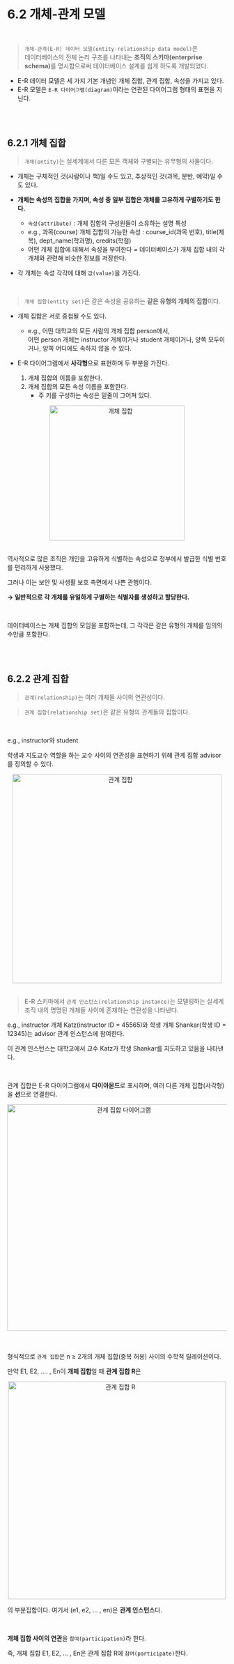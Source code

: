 # 6.2 개체-관계 모델

<br/>

> `개체-관계(E-R) 데이터 모델(entity-relationship data model)`은  
> 데이터베이스의 전체 논리 구조를 나타내는 <b>조직의 스키마(enterprise schema)</b>를 명시함으로써 데이터베이스 설계를 쉽게 하도록 개발되었다.

- E-R 데이터 모델은 세 가지 기본 개념인 개체 집합, 관계 집합, 속성을 가지고 있다.
- E-R 모델은 `E-R 다이어그램(diagram)`이라는 연관된 다이어그램 형태의 표현을 지닌다.

<br/>
<br/>

## 6.2.1 개체 집합

> `개체(entity)`는 실세계에서 다른 모든 객체와 구별되는 유무형의 사물이다.

- 개체는 구체적인 것(사람이나 책)일 수도 있고, 추상적인 것(과목, 분반, 예약)일 수도 있다.


- **개체는 속성의 집합을 가지며, 속성 중 일부 집합은 개체를 고유하게 구별하기도 한다.**
    - `속성(attribute)` : 개체 집합의 구성원들이 소유하는 설명 특성
    - e.g., 과목(course) 개체 집합의 가능한 속성 : course_id(과목 번호), title(제목), dept_name(학과명), credits(학점)
    - 어떤 개체 집합에 대해서 속성을 부여한다 = 데이터베이스가 개체 집합 내의 각 개체와 관련해 비슷한 정보를 저장한다.


- 각 개체는 속성 각각에 대해 `값(value)`을 가진다.

<br/>

> `개체 집합(entity set)`은 같은 속성을 공유하는 **같은 유형의 개체의 집합**이다.

- 개체 집합은 서로 중첩될 수도 있다.
    - e.g., 어떤 대학교의 모든 사람의 개체 집합 person에서,  
      어떤 person 개체는 instructor 개체이거나 student 개체이거나, 양쪽 모두이거나, 양쪽 어디에도 속하지 않을 수 있다.


- E-R 다이어그램에서 **사각형**으로 표현하며 두 부분을 가진다.
    1. 개체 집합의 이름을 포함한다.
    2. 개체 집합의 모든 속성 이름을 포함한다.
        - 주 키를 구성하는 속성은 밑줄이 그어져 있다.

<p align="center"><img width="310" alt="개체 집합" src="https://user-images.githubusercontent.com/86337233/224695758-a10b12c3-ddbf-4a3b-9a30-0920f979a3d3.png">

<br/>
<br/>

역사적으로 많은 조직은 개인을 고유하게 식별하는 속성으로 정부에서 발급한 식별 번호를 편리하게 사용했다.

그러나 이는 보안 및 사생활 보호 측면에서 나쁜 관행이다.

**→ 일반적으로 각 개체를 유일하게 구별하는 식별자를 생성하고 할당한다.**

<br/>

데이터베이스는 개체 집합의 모임을 포함하는데, 그 각각은 같은 유형의 개체를 임의의 수만큼 포함한다.

<br/>
<br/>

## 6.2.2 관계 집합

> `관계(relationship)`는 여러 개체들 사이의 연관성이다.

> `관계 집합(relationship set)`은 같은 유형의 관계들의 집합이다.

<br/>

e.g., instructor와 student

학생과 지도교수 역할을 하는 교수 사이의 연관성을 표현하기 위해 관계 집합 advisor를 정의할 수 있다.

<p align="center"><img width="480" alt="관계 집합" src="https://user-images.githubusercontent.com/86337233/224695751-8fe5444e-28a4-4c16-bba4-8727046931bf.png">

<br/>
<br/>

> E-R 스키마에서 `관계 인스턴스(relationship instance)`는 모델링하는 실세계 조직 내의 명명된 개체들 사이에 존재하는 연관성을 나타낸다.

e.g., instructor 개체 Katz(instructor ID = 45565)와 학생 개체 Shankar(학생 ID = 12345)는 advisor 관계 인스턴스에 참여한다.

이 관계 인스턴스는 대학교에서 교수 Katz가 학생 Shankar를 지도하고 있음을 나타낸다.

<br/>

관계 집합은 E-R 다이어그램에서 **다이아몬드**로 표시하며, 여러 다른 개체 집합(사각형)을 **선**으로 연결한다.

<p align="center"><img width="520" alt="관계 집합 다이어그램" src="https://user-images.githubusercontent.com/86337233/224695761-780f2291-981f-4d38-8095-993251b1d9e1.png">

<br/>
<br/>
<br/>

형식적으로 `관계 집합`은 n ≥ 2개의 개체 집합(중복 허용) 사이의 수학적 릴레이션이다.

만약 E1, E2, …. , En이 **개체 집합**일 때 **관계 집합 R**은

<p align="center"><img width="500" alt="관계 집합 R" src="https://user-images.githubusercontent.com/86337233/224695765-6237024e-fa41-46ef-b803-ad6745e4593b.png">

의 부분집합이다. 여기서 (e1, e2, … , en)은 **관계 인스턴스**다.

<br/>

**개체 집합 사이의 연관**을 `참여(participation)`라 한다.

즉, 개체 집합 E1, E2, … , En은 관계 집합 R에 `참여(participate)`한다.
